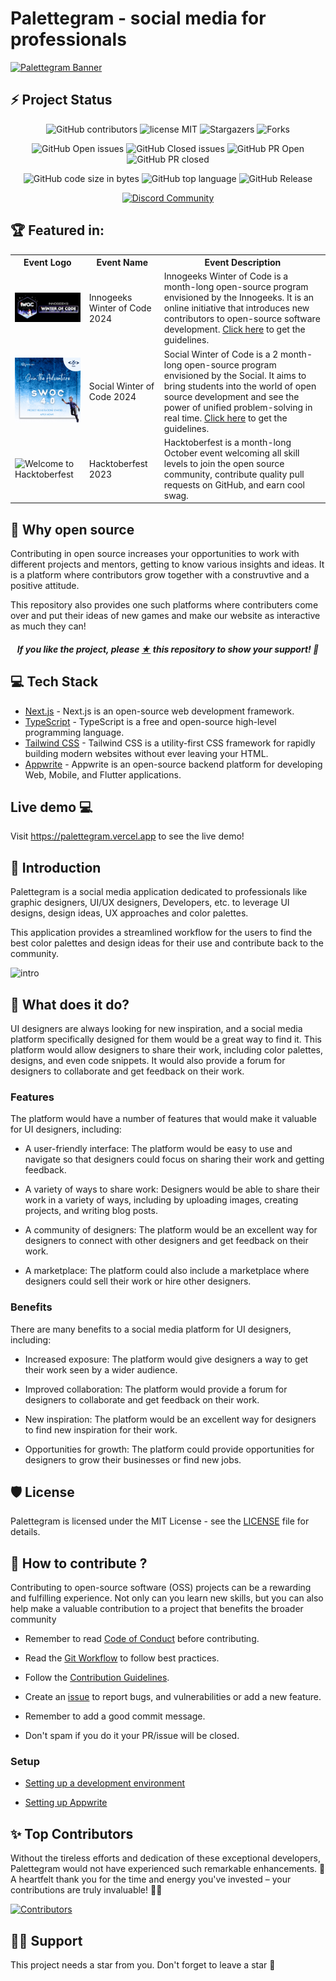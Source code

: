 # Palettegram - social media for professionals

[![Palettegram Banner](.github/assets/palettegram-cover.png)](https://github.com/Sanchitbajaj02/palettegram)

<!-- A web app to get designs inspirations and color palettes for professionals by professionals. -->

## ⚡ Project Status

<div align="center">

![GitHub contributors](https://img.shields.io/github/contributors/sanchitbajaj02/palettegram?style=for-the-badge&color=%23f02e65)
![license MIT](https://img.shields.io/github/license/sanchitbajaj02/palettegram?style=for-the-badge&color=%23f02e65)
![Stargazers](https://img.shields.io/github/stars/sanchitbajaj02/palettegram?style=for-the-badge&color=%23f02e65)
![Forks](https://img.shields.io/github/forks/sanchitbajaj02/palettegram?style=for-the-badge&color=%23f02e65)

![GitHub Open issues](https://img.shields.io/github/issues/sanchitbajaj02/palettegram?style=for-the-badge&color=%23f02e65)
![GitHub Closed issues](https://img.shields.io/github/issues-closed/sanchitbajaj02/palettegram?style=for-the-badge&color=%23f02e65)
![GitHub PR Open](https://img.shields.io/github/issues-pr/sanchitbajaj02/palettegram?style=for-the-badge&color=%23f02e65)
![GitHub PR closed](https://img.shields.io/github/issues-pr-closed/sanchitbajaj02/palettegram?style=for-the-badge&color=%23f02e65)

![GitHub code size in bytes](https://img.shields.io/github/languages/code-size/sanchitbajaj02/palettegram?style=for-the-badge&color=%23f02e65)
![GitHub top language](https://img.shields.io/github/languages/top/sanchitbajaj02/palettegram?style=for-the-badge&color=%23f02e65)
![GitHub Release](https://img.shields.io/github/v/release/sanchitbajaj02/palettegram?style=for-the-badge&color=%23f02e65)

[![Discord Community](https://img.shields.io/badge/Join-Discord_Community-%23f02e65.svg?style=for-the-badge&logo=discord&logoColor=white)](https://discord.gg/TAW9vC2Hu7)

</div>

## 🏆 Featured in:

<table>
    <tr>
      <th>Event Logo</th>
      <th>Event Name</th>
      <th>Event Description</th>
    </tr>
    <tr>
      <td><img src=".github/assets/iwoc-banner.png" width="200" height="auto" loading="lazy" alt="Welcome to Social Winter of S4" /></td>
      <td>Innogeeks Winter of Code 2024</td>
      <td>Innogeeks Winter of Code is a month-long open-source program envisioned by the Innogeeks. It is an online initiative that introduces new
contributors to open-source software development. <a href="docs/iwoc.md">Click here</a> to get the guidelines. </td>
    </tr>
    <tr>
      <td><img src=".github/assets/swoc-banner.png" width="200" height="auto" loading="lazy" alt="Welcome to Social Winter of S4" /></td>
      <td>Social Winter of Code 2024</td>
      <td>Social Winter of Code is a 2 month-long open-source program envisioned by the Social. It aims to bring students into the world of open source development and see the power of unified problem-solving in real time. <a href="docs/swoc.md">Click here</a> to get the guidelines. </td>
    </tr>
    <tr>
      <td><img src=".github/assets/hacktoberfest-banner.png" width="200" height="auto" loading="lazy" alt="Welcome to Hacktoberfest" /></td>
      <td>Hacktoberfest 2023</td>
      <td>Hacktoberfest is a month-long October event welcoming all skill levels to join the open source community, contribute quality pull requests on GitHub, and earn cool swag.</td>
    </tr>
        
</table>

## 🤔 Why open source

Contributing in open source increases your opportunities to work with different projects and mentors, getting to know various insights and ideas. It is a platform where contributors grow together with a construvtive and a positive attitude.

This repository also provides one such platforms where contributers come over and put their ideas of new games and make our website as interactive as much they can!

<h5 align="center"><i>If you like the project, please <a href="https://github.com/Sanchitbajaj02/palettegram/stargazers">★</a> this repository to show your support! 🤩</i></h5>

## 💻 Tech Stack

- [Next.js](https://nextjs.org) - Next.js is an open-source web development framework.
- [TypeScript](https://www.typescriptlang.org) - TypeScript is a free and open-source high-level programming language.
- [Tailwind CSS](https://tailwindcss.com) - Tailwind CSS is a utility-first CSS framework for rapidly building modern websites without ever leaving your HTML.
- [Appwrite](https://appwrite.io/) - Appwrite is an open-source backend platform for developing Web, Mobile, and Flutter applications.

## Live demo 💻

Visit https://palettegram.vercel.app to see the live demo!

## 👋 Introduction

Palettegram is a social media application dedicated to professionals like graphic designers, UI/UX designers, Developers, etc. to leverage UI designs, design ideas, UX approaches and color palettes.

This application provides a streamlined workflow for the users to find the best color palettes and design ideas for their use and contribute back to the community.

![intro](.github/assets/intro.png)

## 🔨 What does it do?

UI designers are always looking for new inspiration, and a social media platform specifically designed for them would be a great way to find it. This platform would allow designers to share their work, including color palettes, designs, and even code snippets. It would also provide a forum for designers to collaborate and get feedback on their work.

### Features

The platform would have a number of features that would make it valuable for UI designers, including:

- A user-friendly interface: The platform would be easy to use and navigate so that designers could focus on sharing their work and getting feedback.

- A variety of ways to share work: Designers would be able to share their work in a variety of ways, including by uploading images, creating projects, and writing blog posts.

- A community of designers: The platform would be an excellent way for designers to connect with other designers and get feedback on their work.

- A marketplace: The platform could also include a marketplace where designers could sell their work or hire other designers.

### Benefits

There are many benefits to a social media platform for UI designers, including:

- Increased exposure: The platform would give designers a way to get their work seen by a wider audience.

- Improved collaboration: The platform would provide a forum for designers to collaborate and get feedback on their work.

- New inspiration: The platform would be an excellent way for designers to find new inspiration for their work.

- Opportunities for growth: The platform could provide opportunities for designers to grow their businesses or find new jobs.

## 🛡️ License

Palettegram is licensed under the MIT License - see the [LICENSE](Licence) file for details.

## 🤔 How to contribute ?

Contributing to open-source software (OSS) projects can be a rewarding and fulfilling experience. Not only can you learn new skills, but you can also help make a valuable contribution to a project that benefits the broader community

- Remember to read [Code of Conduct](CODE_OF_CONDUCT.md) before contributing.

- Read the [Git Workflow](docs/git.md) to follow best practices.

- Follow the [Contribution Guidelines](CONTRIBUTING.md).

- Create an [issue](https://github.com/GIrish-bari/comic-cult/issues) to report bugs, and vulnerabilities or add a new feature.

- Remember to add a good commit message.

- Don't spam if you do it your PR/issue will be closed.

### Setup

- [Setting up a development environment](docs/setup.md)

- [Setting up Appwrite](docs/appwrite.md)

## ✨ Top Contributors

Without the tireless efforts and dedication of these exceptional developers, Palettegram would not have experienced such remarkable enhancements. 🚀 A heartfelt thank you for the time and energy you've invested – your contributions are truly invaluable! 🌟😄

[![Contributors](https://contrib.rocks/image?repo=sanchitbajaj02/palettegram)](https://github.com/sanchitbajaj02/palettegram/graphs/contributors)

<!-- _View the list of all contributors [here](https://github.com/sanchitbajaj02/palettegram/graphs/contributors)._ -->

## 🙏🏽 Support

This project needs a star️ from you. Don't forget to leave a star 🌟
